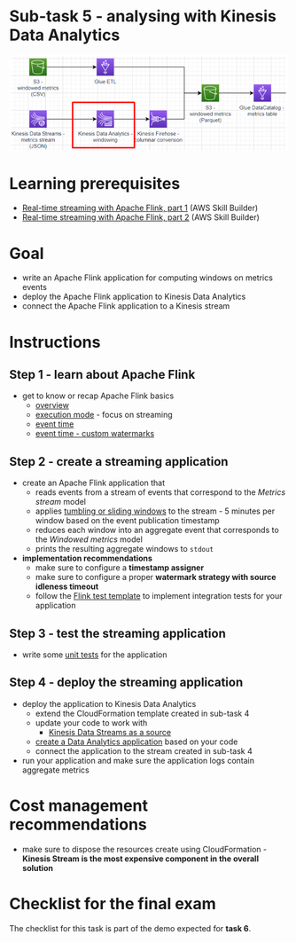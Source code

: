 # Sub-task 5 - analysing with Kinesis Data Analytics

![](../materials/diagrams/task5-focus.png)

# Learning prerequisites
* [Real-time streaming with Apache Flink, part 1](https://explore.skillbuilder.aws/learn/course/internal/view/elearning/16031/aws-partnercast-session-1-real-time-streaming-with-apache-flink-advanced-technical-advanced-level-300-technical) (AWS Skill Builder)
* [Real-time streaming with Apache Flink, part 2](https://explore.skillbuilder.aws/learn/course/internal/view/elearning/16036/aws-partnercast-session-2-real-time-streaming-with-apache-flink-technical-advanced-level-300-technical) (AWS Skill Builder)

# Goal
* write an Apache Flink application for computing windows on metrics events
* deploy the Apache Flink application to Kinesis Data Analytics
* connect the Apache Flink application to a Kinesis stream

# Instructions

## Step 1 - learn about Apache Flink
* get to know or recap Apache Flink basics
    * [overview](https://nightlies.apache.org/flink/flink-docs-release-1.14/docs/dev/datastream/overview/)
    * [execution mode](https://nightlies.apache.org/flink/flink-docs-release-1.14/docs/dev/datastream/execution_mode/) - focus on streaming
    * [event time](https://nightlies.apache.org/flink/flink-docs-release-1.14/docs/concepts/time/)
    * [event time - custom watermarks](https://nightlies.apache.org/flink/flink-docs-release-1.14/docs/dev/datastream/event-time/generating_watermarks/)

## Step 2 - create a streaming application
* create an Apache Flink application that
    * reads events from a stream of events that correspond to the _Metrics stream_ model
    * applies [tumbling or sliding windows](https://nightlies.apache.org/flink/flink-docs-release-1.14/docs/dev/datastream/operators/windows/#tumbling-windows) to the stream - 5 minutes per window based on the event publication timestamp
    * reduces each window into an aggregate event that corresponds to the _Windowed metrics_ model
    * prints the resulting aggregate windows to `stdout`
* **implementation recommendations**
  * make sure to configure a **timestamp assigner**
  * make sure to configure a proper **watermark strategy with source idleness timeout**
  * follow the [Flink test template](../materials/flink-test-template/README.MD) to implement integration tests for your application

## Step 3 - test the streaming application
* write some [unit tests](https://nightlies.apache.org/flink/flink-docs-release-1.14/docs/dev/datastream/testing/) for the application

## Step 4 - deploy the streaming application
* deploy the application to Kinesis Data Analytics
    * extend the CloudFormation template created in sub-task 4
    * update your code to work with
        * [Kinesis Data Streams as a source](https://docs.aws.amazon.com/kinesisanalytics/latest/java/how-sources.html#input-streams)
    * [create a Data Analytics application](https://docs.aws.amazon.com/kinesisanalytics/latest/java/how-creating-apps.html) based on your code
    * connect the application to the stream created in sub-task 4
* run your application and make sure the application logs contain aggregate metrics

# Cost management recommendations
* make sure to dispose the resources create using CloudFormation - **Kinesis Stream is the most expensive component in the overall solution**

# Checklist for the final exam

The checklist for this task is part of the demo expected for **task 6**.